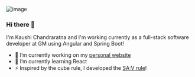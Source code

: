![image](https://user-images.githubusercontent.com/18518209/176255646-f9aa2ada-9cc5-46c0-a529-cc753e957f39.png)
### Hi there 👋
I'm Kaushi Chandraratna and I'm working currently as a full-stack software developer at GM using Angular and Spring Boot!

- 🔭 I’m currently working on my [personal website](https://kaushi-chandraratna.web.app)
- 🌱 I’m currently learning React
- ⚡  Inspired by the cube rule, I developed the [SA:V rule](https://kaushic.github.io/surfacearea-volume/)! 

